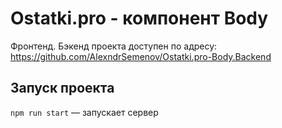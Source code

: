 # Ostatki.pro - компонент Body

Фронтенд. Бэкенд проекта доступен по адресу: https://github.com/AlexndrSemenov/Ostatki.pro-Body.Backend

## Запуск проекта

`npm run start` — запускает сервер